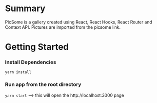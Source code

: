 # Summary

PicSome is a gallery created using React, React Hooks, React Router and Context API.
Pictures are imported from the picsome link.

# Getting Started

### Install Dependencies

`yarn install`

### Run app from the root directory

`yarn start` --> this will open the http://localhost:3000 page
